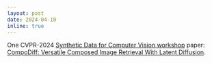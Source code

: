 ```yaml
---
layout: post
date: 2024-04-10
inline: true
---
```


One CVPR-2024 <a href="https://syndata4cv.github.io">Synthetic Data for Computer Vision workshop</a> paper: <a href="https://openreview.net/forum?id=gYE6LBojgM">CompoDiff: Versatile Composed Image Retrieval With Latent Diffusion</a>.